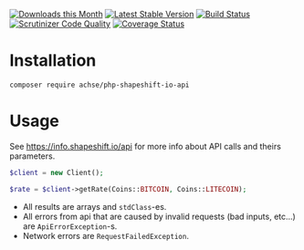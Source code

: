 [![Downloads this Month](https://img.shields.io/packagist/dm/achse/php-shapeshift-io-api.svg)](https://packagist.org/packages/achse/php-shapeshift-io-api)
[![Latest Stable Version](https://poser.pugx.org/achse/php-shapeshift-io-api/v/stable)](https://github.com/achse/php-shapeshift-io-api/releases)
[![Build Status](https://travis-ci.org/Achse/php-shapeshift-io-api.svg?branch=master)](https://travis-ci.org/Achse/php-shapeshift-io-api)
[![Scrutinizer Code Quality](https://scrutinizer-ci.com/g/Achse/php-shapeshift-io-api/badges/quality-score.png?b=master)](https://scrutinizer-ci.com/g/Achse/php-shapeshift-io-api/?branch=master)
[![Coverage Status](https://coveralls.io/repos/github/Achse/php-shapeshift-io-api/badge.svg?branch=master)](https://coveralls.io/github/Achse/php-shapeshift-io-api?branch=master)

# Installation
```
composer require achse/php-shapeshift-io-api
```

# Usage
See https://info.shapeshift.io/api for more info about API calls and theirs parameters.

```php
$client = new Client();

$rate = $client->getRate(Coins::BITCOIN, Coins::LITECOIN);
```

* All results are arrays and `stdClass`-es.
* All errors from api that are caused by invalid requests (bad inputs, etc...) are `ApiErrorException`-s.
* Network errors are `RequestFailedException`. 
